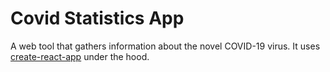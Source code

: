 # Covid Statistics App

A web tool that gathers information about the novel COVID-19 virus. It uses [create-react-app](https://github.com/facebook/create-react-app) under the hood.